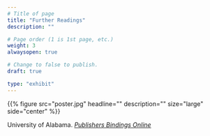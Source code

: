 ```yaml
---
# Title of page
title: "Further Readings"
description: ""

# Page order (1 is 1st page, etc.)
weight: 3
alwaysopen: true

# Change to false to publish.
draft: true

type: "exhibit"
---
```

{{% figure src="poster.jpg"
           headline=""
           description=""
           size="large"
           side="center"
            %}}

University of Alabama. *[Publishers Bindings Online](https://bindings.lib.ua.edu/index.html)*
